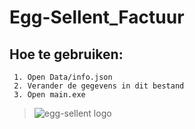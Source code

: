 # Egg-Sellent_Factuur

## Hoe te gebruiken:
     1. Open Data/info.json
     2. Verander de gegevens in dit bestand
     3. Open main.exe

> ![egg-sellent
> logo](https://www.barundrecht-team315.nl/wp-content/uploads/2021/03/Egg-Sellent_logo-e1617196877403.png)
